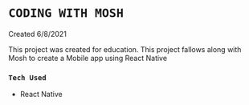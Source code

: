 # `CODING WITH MOSH`

Created 6/8/2021

This project was created for education. This project fallows along with Mosh to create a Mobile app using React Native

### `Tech Used`

- React Native
